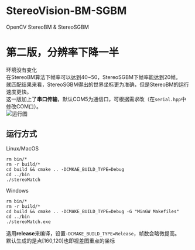 # StereoVision-BM-SGBM
OpenCV StereoBM &amp; StereoSGBM
# 第二版，分辨率下降一半
环境没有变化  
在StereoBM算法下帧率可以达到40~50，StereoSGBM下帧率能达到20帧。  
就匹配结果来看，StereoSGBM得出的世界坐标更为准确，但是StereoBM的运行速度更快。  
这一版加上了**串口传输**，默认COM5为通信口，可根据需求改（在`serial.hpp`中修改COM口）。    
![运行图](https://raw.githubusercontent.com/parker-int64/StereoVision-BM-SGBM/stereoMatch-0.2.0/data/Debug_running.png)

## 运行方式
Linux/MacOS  
```SHELL
rm bin/*
rm -r build/*
cd build && cmake .. -DCMKAE_BUILD_TYPE=Debug
cd ../bin
./stereoMatch
```
Windows
```SHELL
rm bin/*
rm -r build/*
cd build && cmake .. -DCMAKE_BUILD_TYPE=Debug -G "MinGW Makefiles"
cd ../bin
./stereoMatch.exe
```
选用**release**来编译，设置`-DCMAKE_BUILD_TYPE=Release`，帧数会略微提高。  
默认生成的是点[160,120]也即视差图重点的坐标
